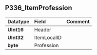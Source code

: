 ## P336\_ItemProfession ##
| **Datatype** | **Field** | **Comment** |
|:-------------|:----------|:------------|
| **UInt16**   | Header    |             |
| **UInt32**   | ItemLocalID |             |
| **byte**     | Profession |             |